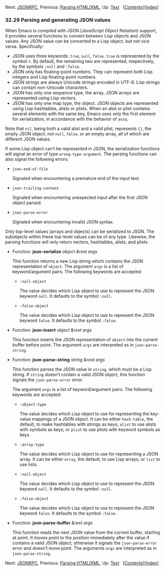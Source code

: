 <!-- This is the GNU Emacs Lisp Reference Manual
corresponding to Emacs version 27.2.

Copyright (C) 1990-1996, 1998-2021 Free Software Foundation,
Inc.

Permission is granted to copy, distribute and/or modify this document
under the terms of the GNU Free Documentation License, Version 1.3 or
any later version published by the Free Software Foundation; with the
Invariant Sections being "GNU General Public License," with the
Front-Cover Texts being "A GNU Manual," and with the Back-Cover
Texts as in (a) below.  A copy of the license is included in the
section entitled "GNU Free Documentation License."

(a) The FSF's Back-Cover Text is: "You have the freedom to copy and
modify this GNU manual.  Buying copies from the FSF supports it in
developing GNU and promoting software freedom." -->

<!-- Created by GNU Texinfo 6.7, http://www.gnu.org/software/texinfo/ -->

Next: [JSONRPC](JSONRPC.html), Previous: [Parsing HTML/XML](Parsing-HTML_002fXML.html), Up: [Text](Text.html)   \[[Contents](index.html#SEC_Contents "Table of contents")]\[[Index](Index.html "Index")]

### 32.29 Parsing and generating JSON values

When Emacs is compiled with JSON (*JavaScript Object Notation*) support, it provides several functions to convert between Lisp objects and JSON values. Any JSON value can be converted to a Lisp object, but not vice versa. Specifically:

*   JSON uses three keywords: `true`, `null`, `false`. `true` is represented by the symbol `t`. By default, the remaining two are represented, respectively, by the symbols `:null` and `:false`.
*   JSON only has floating-point numbers. They can represent both Lisp integers and Lisp floating-point numbers.
*   JSON strings are always Unicode strings encoded in UTF-8. Lisp strings can contain non-Unicode characters.
*   JSON has only one sequence type, the array. JSON arrays are represented using Lisp vectors.
*   JSON has only one map type, the object. JSON objects are represented using Lisp hashtables, alists or plists. When an alist or plist contains several elements with the same key, Emacs uses only the first element for serialization, in accordance with the behavior of `assq`.

Note that `nil`, being both a valid alist and a valid plist, represents `{}`, the empty JSON object; not `null`, `false`, or an empty array, all of which are different JSON values.

If some Lisp object can’t be represented in JSON, the serialization functions will signal an error of type `wrong-type-argument`. The parsing functions can also signal the following errors:

*   `json-end-of-file`

    Signaled when encountering a premature end of the input text.

*   `json-trailing-content`

    Signaled when encountering unexpected input after the first JSON object parsed.

*   `json-parse-error`

    Signaled when encountering invalid JSON syntax.

Only top-level values (arrays and objects) can be serialized to JSON. The subobjects within these top-level values can be of any type. Likewise, the parsing functions will only return vectors, hashtables, alists, and plists.

*   Function: **json-serialize** *object \&rest args*

    This function returns a new Lisp string which contains the JSON representation of `object`. The argument `args` is a list of keyword/argument pairs. The following keywords are accepted:

    *   `:null-object`

        The value decides which Lisp object to use to represent the JSON keyword `null`. It defaults to the symbol `:null`.

    *   `:false-object`

        The value decides which Lisp object to use to represent the JSON keyword `false`. It defaults to the symbol `:false`.

<!---->

*   Function: **json-insert** *object \&rest args*

    This function inserts the JSON representation of `object` into the current buffer before point. The argument `args` are interpreted as in `json-parse-string`.

<!---->

*   Function: **json-parse-string** *string \&rest args*

    This function parses the JSON value in `string`, which must be a Lisp string. If `string` doesn’t contain a valid JSON object, this function signals the `json-parse-error` error.

    The argument `args` is a list of keyword/argument pairs. The following keywords are accepted:

    *   `:object-type`

        The value decides which Lisp object to use for representing the key-value mappings of a JSON object. It can be either `hash-table`, the default, to make hashtables with strings as keys; `alist` to use alists with symbols as keys; or `plist` to use plists with keyword symbols as keys.

    *   `:array-type`

        The value decides which Lisp object to use for representing a JSON array. It can be either `array`, the default, to use Lisp arrays; or `list` to use lists.

    *   `:null-object`

        The value decides which Lisp object to use to represent the JSON keyword `null`. It defaults to the symbol `:null`.

    *   `:false-object`

        The value decides which Lisp object to use to represent the JSON keyword `false`. It defaults to the symbol `:false`.

<!---->

*   Function: **json-parse-buffer** *\&rest args*

    This function reads the next JSON value from the current buffer, starting at point. It moves point to the position immediately after the value if contains a valid JSON object; otherwise it signals the `json-parse-error` error and doesn’t move point. The arguments `args` are interpreted as in `json-parse-string`.

Next: [JSONRPC](JSONRPC.html), Previous: [Parsing HTML/XML](Parsing-HTML_002fXML.html), Up: [Text](Text.html)   \[[Contents](index.html#SEC_Contents "Table of contents")]\[[Index](Index.html "Index")]
